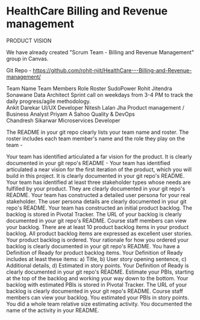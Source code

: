 # HealthCare Billing and Revenue management
PRODUCT VISION

We have already created "Scrum Team - Billing and Revenue Management" group in Canvas.

Git Repo - https://github.com/rohit-njit/HealthCare---Billing-and-Revenue-management/

Team Name	  Team Members	                      Role	                                                           Roster
SudoPower	  Rohit Jitendra Sonawane       	Data Architect	                          Sprint call on weekdays from 3-4 PM to track the daily progress/agile methodology.      
	          Ankit Darekar                 	UI/UX Developer	
	          Nitesh Lalan Jha	              Product management / Business Analyst	
	          Priyam A Sahoo	                Quality & DevOps	
	          Chandresh Sikarwar	            Microservices Developer	



The README in your git repo clearly lists your team name and roster. The roster includes each team member's name and the role they play on the team - 

Your team has identified articulated a far vision for the product. It is clearly documented in your git repo's README -
Your team has identified articulated a near vision for the first iteration of the product, which you will build in this project. It is clearly documented in your git repo's README.
Your team has identified at least three stakeholder types whose needs are fulfilled by your product. They are clearly documented in your git repo's README.
Your team has constructed a detailed user persona for your real stakeholder. The user persona details are clearly documented in your git repo's README.
Your team has constructed an initial product backlog. The backlog is stored in Pivotal Tracker. The URL of your backlog is clearly documented in your git repo's README. Course staff members can view your backlog.
There are at least 10 product backlog items in your product backlog.
All product backlog items are expressed as excellent user stories.
Your product backlog is ordered. Your rationale for how you ordered your backlog is clearly documented in your git repo's README.
You have a Definition of Ready for product backlog items. Your Definition of Ready includes at least these items: a) Title, b) User story opening sentence, c) Additional details, d) Estimated in story points. Your Definition of Ready is clearly documented in your git repo's README.
Estimate your PBIs, starting at the top of the backlog and working your way down to the bottom. Your backlog with estimated PBIs is stored in Pivotal Tracker. The URL of your backlog is clearly documented in your git repo's README. Course staff members can view your backlog.
You estimated your PBIs in story points.
You did a whole team relative size estimating activity. You documented the name of the activity in your README.
